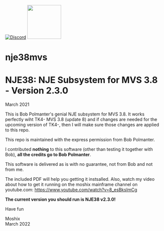 [![Discord](https://img.shields.io/discord/423767742546575361.svg?label=&logo=discord&logoColor=ffffff&color=7389D8&labelColor=6A7EC2)](https://discord.gg/vpEv3HJ)
<a href=" https://github.com/moshix/mvs/blob/master/codenotary.com"><img src="https://raw.githubusercontent.com/moshix/mvs/master/secured-by-immudb.svg" width="109px;"/></a>

# nje38mvs
NJE38: NJE Subsystem for MVS 3.8 - Version 2.3.0
================================================

March 2021

This is Bob Polmanter's genial NJE subsystem for MVS 3.8. It works perfectly wiht TK4- MVS 3.8 (update 8) and if changes are needed
for the upcoming version of TK4-, then I will make sure those changes are applied to this repo. 

This repo is maintained with the express permission from Bob Polmanter.

I contributed **nothing** to this software (other than testing it together with Bob), **all the credits go to Bob Polmanter**. 

This software is delivered as is with no guarantee, not from Bob and not from me. 

The included PDF will help you getting it instsalled. Also, watch my video about how to get it running on the moshix mainframe channel on youtube.com: https://www.youtube.com/watch?v=8_esBksImCg

**The current version you should run is NJE38 v2.3.0!**

Have fun

Moshix
<br>March 2022

